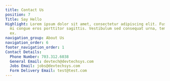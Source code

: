 ```yaml
---
title: Contact Us
position: 7
Title: Say Hello
Highlight: Lorem ipsum dolor sit amet, consectetur adipiscing elit. Fusce condimentum
  mi congue eros porttitor sagittis. Vestibulum sed consequat urna, tempus pharetra
  ex.
navigation_group: About Us
navigation_order: 6
footer_navigation_order: 1
Contact Details:
  Phone Number: 703.312.6038
  General Email: devtech@devtechsys.com
  Jobs Email: jobs@devtechsys.com
  Form Delivery Email: test@test.com
---
```


